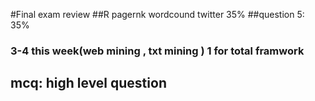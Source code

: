 #Final exam review
##R pagernk wordcound twitter 35%
##question 5: 35%
### 3-4 this week(web mining , txt mining )  1 for total framwork
## mcq: high level question
